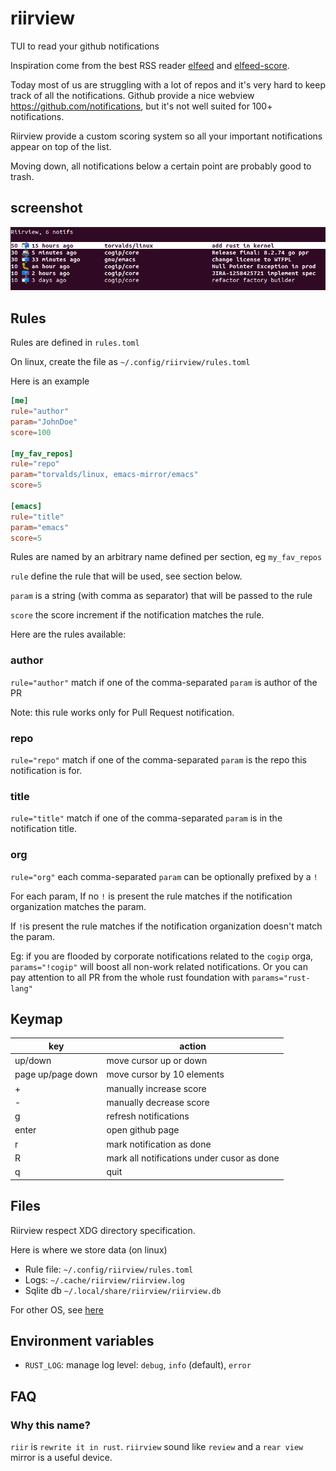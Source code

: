 # riirview
TUI to read your github notifications

Inspiration come from the best RSS reader [elfeed](https://github.com/skeeto/elfeed) and
[elfeed-score](https://github.com/sp1ff/elfeed-score).

Today most of us are struggling with a lot of repos and it's very hard to keep track of all the
notifications. Github provide a nice webview https://github.com/notifications, but it's not well
suited for 100+ notifications.

Riirview provide a custom scoring system so all your important notifications appear on
top of the list.

Moving down, all notifications below a certain point are probably good to trash.

## screenshot

![screenshot](doc/screenshot.png)

## Rules

Rules are defined in `rules.toml`

On linux, create the file as `~/.config/riirview/rules.toml`

Here is an example

```toml
[me]
rule="author"
param="JohnDoe"
score=100

[my_fav_repos]
rule="repo"
param="torvalds/linux, emacs-mirror/emacs"
score=5

[emacs]
rule="title"
param="emacs"
score=5

```

Rules are named by an arbitrary name defined per section, eg `my_fav_repos`

`rule` define the rule that will be used, see section below.

`param` is a string (with comma as separator) that will be passed to the rule

`score` the score increment if the notification matches the rule.

Here are the rules available:

### author

`rule="author"` match if one of the comma-separated `param` is author of the PR

Note: this rule works only for Pull Request notification.

### repo

`rule="repo"` match if one of the comma-separated `param` is the repo this notification is for.

### title

`rule="title"` match if one of the comma-separated `param` is in the notification title.

### org
`rule="org"` each comma-separated `param` can be optionally prefixed by a `!`

For each param,
  If no `!` is present the rule matches if the notification organization matches the param.

  If `!`is present the rule matches if the notification organization doesn't match the param.

Eg: if you are flooded by corporate notifications related to the `cogip` orga, `params="!cogip"` will
boost all non-work related notifications. Or you can pay attention to all PR from the whole rust
foundation with `params="rust-lang"`


## Keymap

| key               | action                                     |
|-------------------|--------------------------------------------|
| up/down           | move cursor up or down                     |
| page up/page down | move cursor by 10 elements                 |
| +                 | manually increase score                    |
| -                 | manually decrease score                    |
| g                 | refresh notifications                      |
| enter             | open github page                           |
| r                 | mark notification as done                  |
| R                 | mark all notifications under cusor as done |
| q                 | quit                                       |

## Files

Riirview respect XDG directory specification.

Here is where we store data (on linux)

 * Rule file: `~/.config/riirview/rules.toml`
 * Logs: `~/.cache/riirview/riirview.log`
 * Sqlite db `~/.local/share/riirview/riirview.db`

For other OS, see [here](https://github.com/dirs-dev/directories-rs?tab=readme-ov-file#projectdirs)

## Environment variables

 * `RUST_LOG`: manage log level: `debug`, `info` (default), `error`

## FAQ

### Why this name?

`riir` is `rewrite it in rust`.
`riirview` sound like `review` and a `rear view` mirror is a useful device.
